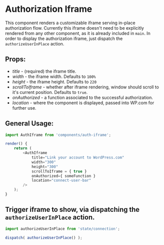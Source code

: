 Authorization Iframe
=========

This component renders a customizable iframe serving in-place authorization flow. Currently this iframe doesn't need to be explicitly rendered from any other component, as it is already included in `main`.
In order to display the authorization iframe, just dispatch the `authorizeUserInPlace` action.

## Props:

- *title* - (required) the iframe title.
- *width* - the iframe width. Defaults to `100%`
- *height* - the iframe height. Defaults to `220`
- *scrollToIframe* - whether after iframe rendering, window should scroll to it's current position. Defaults to `true`.
- *onAuthorized* - a function associated to the successful authorization.
- *location* - where the component is displayed, passed into WP.com for further use.

## General Usage:

```js
import AuthIframe from 'components/auth-iframe';

render() {
    return (
        <AuthIframe
            title="Link your account to WordPress.com"
            width="300"
            height="300"
            scrollToIframe = { true }
            onAuthorized={ someFunction }
			location="connect-user-bar"
        />
    );
}
```

## Trigger iframe to show, via dispatching the `authorizeUserInPlace` action.

```js
import authorizeUserInPlace from 'state/connection';

dispatch( authorizeUserInPlace() );
```

